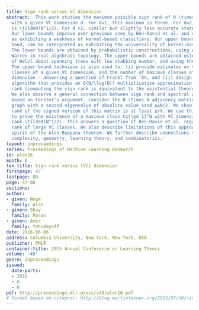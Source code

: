 ```yaml
---
title: Sign rank versus VC dimension
abstract: 'This work studies the maximum possible sign rank of N \times N sign matrices
  with a given VC dimension d. For d=1, this maximum is three. For d=2, this maximum
  is \tildeΘ(N^1/2). For d >2, similar but slightly less accurate statements hold.
  Our lower bounds improve over previous ones by Ben-David et al. and can be interpreted
  as exhibiting a weakness of kernel-based classifiers. Our upper bounds, on the other
  hand, can be interpreted as exhibiting the universality of kernel-based classifiers.
  The lower bounds are obtained by probabilistic constructions, using a theorem of
  Warren in real algebraic topology. The upper bounds are obtained using a result
  of Welzl about spanning trees with low stabbing number, and using the moment curve.
  The upper bound technique is also used to: (i) provide estimates on the number of
  classes of a given VC dimension, and the number of maximum classes of a given VC
  dimension – answering a question of Frankl from ’89, and (ii) design an efficient
  algorithm that provides an O(N/\log(N)) multiplicative approximation for the sign
  rank (computing the sign rank is equivalent to the existential theory of the reals).
  We also observe a general connection between sign rank and spectral gaps which is
  based on Forster’s argument. Consider the N \times N adjacency matrix of a ∆regular
  graph with a second eigenvalue of absolute value λand ∆≤N/2. We show that the sign
  rank of the signed version of this matrix is at least ∆/λ. We use this connection
  to prove the existence of a maximum class C⊆{\pm 1}^N with VC dimension 2 and sign
  rank \tildeΘ(N^1/2). This answers a question of Ben-David et al. regarding the sign
  rank of large VC classes. We also describe limitations of this approach, in the
  spirit of the Alon-Boppana theorem. We further describe connections to communication
  complexity, geometry, learning theory, and combinatorics.'
layout: inproceedings
series: Proceedings of Machine Learning Research
id: alon16
month: 0
tex_title: Sign rank versus {VC} dimension
firstpage: 47
lastpage: 80
page: 47-80
sections: 
author:
- given: Noga
  family: Alon
- given: Shay
  family: Moran
- given: Amir
  family: Yehudayoff
date: 2016-06-06
address: Columbia University, New York, New York, USA
publisher: PMLR
container-title: 29th Annual Conference on Learning Theory
volume: '49'
genre: inproceedings
issued:
  date-parts:
  - 2016
  - 6
  - 6
pdf: http://proceedings.mlr.press/v49/alon16.pdf
# Format based on citeproc: http://blog.martinfenner.org/2013/07/30/citeproc-yaml-for-bibliographies/
---
```

